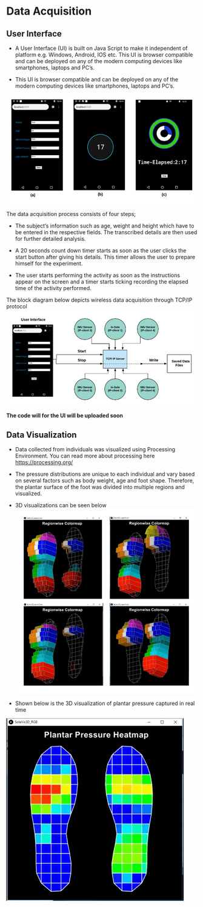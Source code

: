 # Data Acquisition

## User Interface

- A User Interface (UI) is built on Java Script to make it independent of platform e.g. Windows, Android, IOS etc. This UI is browser compatible and can be deployed on any of the modern computing devices like smartphones, laptops and PC’s.

- This UI is browser compatible and can be deployed on any of the modern computing devices like smartphones, laptops and PC’s.

![image](../assests/ui.png)

The data acquisition process consists of four steps; 
- The subject’s information such as age, weight and height which have to be entered in the respective fields. The transcribed details are then used for further detailed analysis.

- A 20 seconds count down timer starts as soon as the user clicks the start button after giving his details. This timer allows the user to prepare himself for the experiment. 

- The user starts performing the activity as soon as the instructions appear on the screen and a timer starts ticking recording the elapsed time of the activity performed. 

The block diagram below depicts wireless data acquisition through TCP/IP protocol
![image](../assests/DAQ.png)

**The code will for the UI will be uploaded soon**


## Data Visualization

- Data collected from individuals was visualized using Processing Environment. You can read more about processing here https://processing.org/

- The pressure distributions are unique to each individual and vary based on several factors such as body weight, age and
foot shape. Therefore, the plantar surface of the foot was divided into multiple regions and visualized.

- 3D visualizations can be seen below
![image](../assests/regionwise.png)

- Shown below is the 3D visualization of plantar pressure captured in real time

![image](../assests/sole.gif)
